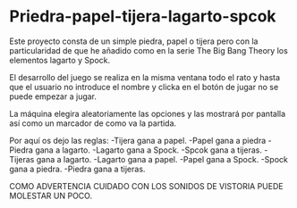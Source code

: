 # Priedra-papel-tijera-lagarto-spcok

Este proyecto consta de un simple piedra, papel o tijera pero con la particularidad de que he añadido como en la serie The Big Bang Theory
los elementos lagarto y Spock. 

El desarrollo del juego se realiza en la misma ventana todo el rato y hasta que el usuario no introduce el nombre y clicka en el botón de 
jugar no se puede empezar a jugar.

La máquina elegira aleatoriamente las opciones y las mostrará por pantalla así como un marcador de como va la partida.

Por aquí os dejo las reglas:
  -Tijera gana a papel.
  -Papel gana a piedra
  -Piedra gana a  lagarto.
  -Lagarto gana a Spock.
  -Spcok gana a tijeras.
  -Tijeras gana a lagarto.
  -Lagarto gana a papel.
  -Papel gana a Spock.
  -Spock gana a piedra.
  -Piedra gana a tijeras.

COMO ADVERTENCIA CUIDADO CON LOS SONIDOS DE VISTORIA PUEDE MOLESTAR UN POCO.
